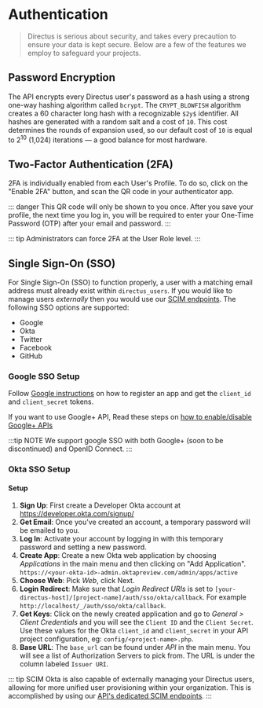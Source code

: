 # Authentication

> Directus is serious about security, and takes every precaution to ensure your data is kept secure. Below are a few of the features we employ to safeguard your projects.

## Password Encryption

The API encrypts every Directus user's password as a hash using a strong one-way hashing algorithm called `bcrypt`. The `CRYPT_BLOWFISH` algorithm creates a 60 character long hash with a recognizable `$2y$` identifier. All hashes are generated with a random salt and a cost of `10`. This cost determines the rounds of expansion used, so our default cost of `10` is equal to 2<sup>10</sup> (1,024) iterations — a good balance for most hardware.

## Two-Factor Authentication (2FA)

2FA is individually enabled from each User's Profile. To do so, click on the "Enable 2FA" button, and scan the QR code in your authenticator app.

::: danger
This QR code will only be shown to you once. After you save your profile, the next time you log in, you will be required to enter your One-Time Password (OTP) after your email and password.
:::

::: tip
Administrators can force 2FA at the User Role level.
:::

## Single Sign-On (SSO)

For Single Sign-On (SSO) to function properly, a user with a matching email address must already exist within `directus_users`. If you would like to manage users _externally_ then you would use our [SCIM endpoints](../api/reference.md#scim). The following SSO options are supported:

* Google
* Okta
* Twitter
* Facebook
* GitHub

### Google SSO Setup

Follow [Google instructions](https://developers.google.com/identity/protocols/OpenIDConnect#registeringyourapp) on how to register an app and get the `client_id` and `client_secret` tokens.

If you want to use Google+ API, Read these steps on [how to enable/disable Google+ APIs](https://support.google.com/a/answer/3187191)

:::tip NOTE
We support google SSO with both Google+ (soon to be discontinued) and OpenID Connect.
:::

### Okta SSO Setup

#### Setup

1. **Sign Up**: First create a Developer Okta account at https://developer.okta.com/signup/
2. **Get Email**: Once you've created an account, a temporary password will be emailed to you.
3. **Log In**: Activate your account by logging in with this temporary password and setting a new password.
4. **Create App**: Create a new Okta web application by choosing _Applications_ in the main menu and then clicking on "Add Application". `https://<your-okta-id>-admin.oktapreview.com/admin/apps/active`
5. **Choose Web**: Pick _Web_, click Next.
6. **Login Redirect**: Make sure that _Login Redirect URIs_ is set to `[your-directus-host]/[project-name]/auth/sso/okta/callback`. For example `http://localhost/_/auth/sso/okta/callback`.
7. **Get Keys**: Click on the newly created application and go to _General > Client Credentials_ and you will see the `Client ID` and the `Client Secret`. Use these values for the Okta `client_id` and `client_secret` in your API project configuration, eg: `config/<project-name>.php`.
8. **Base URL**: The `base_url` can be found under _API_ in the main menu. You will see a list of Authorization Servers to pick from. The URL is under the column labeled `Issuer URI`.

::: tip SCIM
Okta is also capable of externally managing your Directus users, allowing for more unified user provisioning within your organization. This is accomplished by using our [API's dedicated SCIM endpoints](../api/reference.md#scim).
:::
